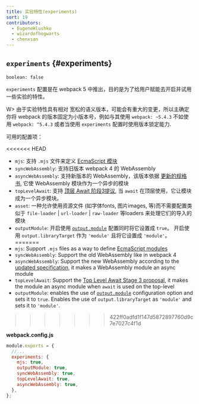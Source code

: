 ```yaml
---
title: 实验特性(experiments)
sort: 19
contributors:
  - EugeneHlushko
  - wizardofhogwarts
  - chenxsan
---
```


## `experiments` {#experiments}

`boolean: false`

`experiments` 配置是在 webpack 5 中推出，目的是为了给用户赋能去开启并试用一些实验的特性。

W> 由于实验特性具有相对 宽松的语义版本，可能会有重大的变更，所以主确定你将 webpack 的版本固定为小版本号，例如与其使用 `webpack: ~5.4.3` 不如使用 `webpack: ^5.4.3` 或者当使用 `experiments` 配置时使用版本锁定能力.

可用的配置项：

<<<<<<< HEAD
- `mjs`: 支持  `.mjs` 文件来定义 [EcmaScript 模块](https://nodejs.org/api/esm.html#esm_ecmascript_modules)
- `syncWebAssembly`: 支持旧版本  webpack 4 的  WebAssembly
- `asyncWebAssembly`: 支持新版本的 WebAssembly，该版本依据 [更新的规格书](https://github.com/WebAssembly/esm-integration), 它使 WebAssembly 模块作为一个异步的模块
- `topLevelAwait`: 支持 [顶层 Await 阶段3提议](https://github.com/tc39/proposal-top-level-await), 当 `await` 在顶层使用，它让模块成为一个异步模块。
- `asset`: 一种允许使用资源文件  (如字体fonts, 图片images, 等)而不需要配置类似于 `file-loader` | `url-loader` | `raw-loader` 等loaders 来处理它们的导入的模块
- `outputModule`: 开启使用 [`output.module`](/configuration/output/#outputmodule) 配置同时将它设置成 `true`。 开启使用 `output.libraryTarget` 作为 `'module'` 且将它设置成 `'module'`。
=======
- `mjs`: Support `.mjs` files as a way to define [EcmaScript modules](https://nodejs.org/api/esm.html#esm_ecmascript_modules)
- `syncWebAssembly`: Support the old WebAssembly like in webpack 4
- `asyncWebAssembly`: Support the new WebAssembly according to the [updated specification](https://github.com/WebAssembly/esm-integration), it makes a WebAssembly module an async module
- `topLevelAwait`: Support the [Top Level Await Stage 3 proposal](https://github.com/tc39/proposal-top-level-await), it makes the module an async module when `await` is used on the top-level
- `outputModule`: enables the use of [`output.module`](/configuration/output/#outputmodule) configuration option and sets it to `true`. Enables the use of `output.libraryTarget` as `'module'` and sets it to `'module'`.
>>>>>>> 422ff0adfd1f147d5872897760d9c7e7027c4f1d

__webpack.config.js__

```javascript
module.exports = {
  //...
  experiments: {
    mjs: true,
    outputModule: true,
    syncWebAssembly: true,
    topLevelAwait: true,
    asyncWebAssembly: true,
  },
};
```
